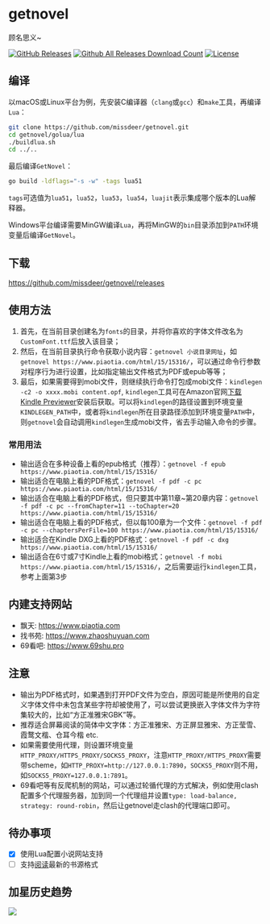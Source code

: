 # getnovel

顾名思义~

[![GitHub Releases](https://img.shields.io/github/release/missdeer/getnovel.svg?maxAge=2592000)](https://github.com/missdeer/getnovel/releases) 
[![Github All Releases Download Count](https://img.shields.io/github/downloads/missdeer/getnovel/total.svg)](https://github.com/missdeer/getnovel/releases) 
[![License](https://img.shields.io/badge/license-MIT-blue.svg)](https://raw.githubusercontent.com/missdeer/getnovel/master/LICENSE)

## 编译

以macOS或Linux平台为例，先安装C编译器（`clang`或`gcc`）和`make`工具，再编译`Lua`：

```bash
git clone https://github.com/missdeer/getnovel.git
cd getnovel/golua/lua
./buildlua.sh
cd ../..
```

最后编译`GetNovel`：

```bash
go build -ldflags="-s -w" -tags lua51
```

`tags`可选值为`lua51`，`lua52`，`lua53`，`lua54`，`luajit`表示集成哪个版本的Lua解释器。

Windows平台编译需要MinGW编译`Lua`，再将MinGW的`bin`目录添加到`PATH`环境变量后编译`GetNovel`。

## 下载

https://github.com/missdeer/getnovel/releases

## 使用方法

1. 首先，在当前目录创建名为`fonts`的目录，并将你喜欢的字体文件改名为`CustomFont.ttf`后放入该目录；
2. 然后，在当前目录执行命令获取小说内容：`getnovel 小说目录网址`，如`getnovel https://www.piaotia.com/html/15/15316/`，可以通过命令行参数对程序行为进行设置，比如指定输出文件格式为PDF或epub等等；
3. 最后，如果需要得到mobi文件，则继续执行命令打包成mobi文件：`kindlegen -c2 -o xxxx.mobi content.opf`, `kindlegen`工具可在Amazon官网[下载Kindle Previewer](https://www.amazon.com/Kindle-Previewer/b?ie=UTF8&node=21381691011)安装后获取。可以将`kindlegen`的路径设置到环境变量`KINDLEGEN_PATH`中，或者将`kindlegen`所在目录路径添加到环境变量`PATH`中，则`getnovel`会自动调用`kindlegen`生成mobi文件，省去手动输入命令的步骤。

### 常用用法

* 输出适合在多种设备上看的epub格式（推荐）：`getnovel -f epub https://www.piaotia.com/html/15/15316/`
* 输出适合在电脑上看的PDF格式：`getnovel -f pdf -c pc https://www.piaotia.com/html/15/15316/`
* 输出适合在电脑上看的PDF格式，但只要其中第11章~第20章内容：`getnovel -f pdf -c pc --fromChapter=11 --toChapter=20 https://www.piaotia.com/html/15/15316/`
* 输出适合在电脑上看的PDF格式，但以每100章为一个文件：`getnovel -f pdf -c pc --chaptersPerFile=100 https://www.piaotia.com/html/15/15316/`
* 输出适合在Kindle DXG上看的PDF格式：`getnovel -f pdf -c dxg https://www.piaotia.com/html/15/15316/`
* 输出适合在6寸或7寸Kindle上看的mobi格式：`getnovel -f mobi https://www.piaotia.com/html/15/15316/`，之后需要运行`kindlegen`工具，参考上面第3步

## 内建支持网站

* 飘天: https://www.piaotia.com
* 找书苑: https://www.zhaoshuyuan.com
* 69看吧: https://www.69shu.pro

## 注意

* 输出为PDF格式时，如果遇到打开PDF文件为空白，原因可能是所使用的自定义字体文件中未包含某些字符却被使用了，可以尝试更换嵌入字体文件为字符集较大的，比如“方正准雅宋GBK”等。
* 推荐适合屏幕阅读的简体中文字体：方正准雅宋、方正屏显雅宋、方正莹雪、霞鹜文楷、仓耳今楷 etc.
* 如果需要使用代理，则设置环境变量`HTTP_PROXY/HTTPS_PROXY/SOCKS5_PROXY`，注意`HTTP_PROXY/HTTPS_PROXY`需要带scheme，如`HTTP_PROXY=http://127.0.0.1:7890`，`SOCKS5_PROXY`则不用，如`SOCKS5_PROXY=127.0.0.1:7891`。
* 69看吧等有反爬机制的网站，可以通过轮循代理的方式解决，例如使用clash配置多个代理服务器，加到同一个代理组并设置`type: load-balance, strategy: round-robin`，然后让getnovel走clash的代理端口即可。

## 待办事项

- [x] 使用Lua配置小说网站支持
- [ ] 支持[阅读](https://github.com/gedoor/legado)最新的书源格式

## 加星历史趋势
![](https://starchart.cc/missdeer/getnovel.svg)

